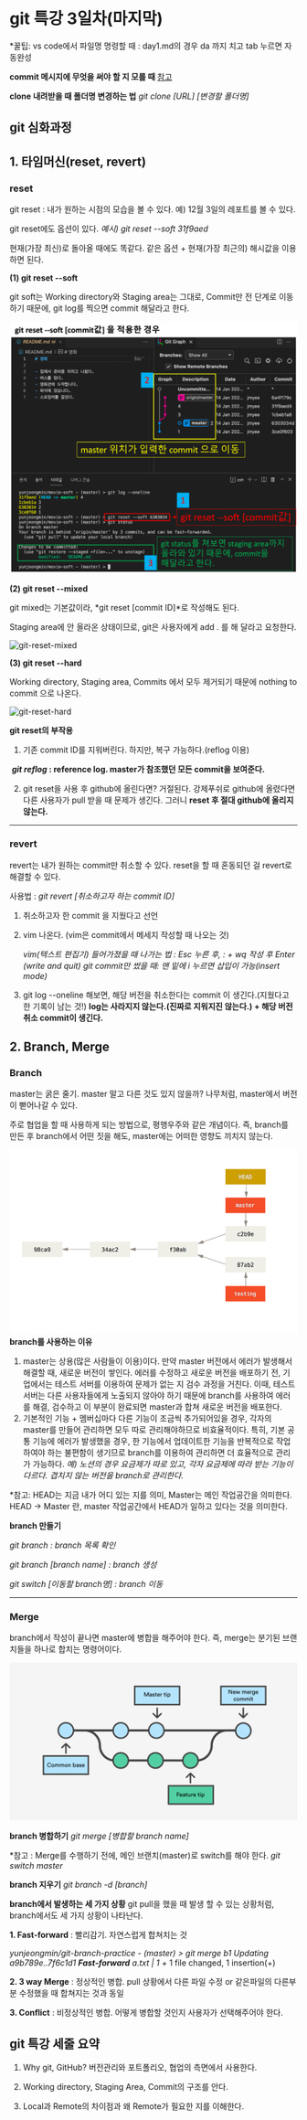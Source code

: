 # git 특강 3일차(마지막)
*꿀팁: vs code에서 파일명 명령할 때 : day1.md의 경우 da 까지 치고 tab 누르면 자동완성

**commit 메시지에 무엇을 써야 할 지 모를 때** [참고](https://meetup.toast.com/posts/106) 

**clone 내려받을 때 폴더명 변경하는 법**   *git clone [URL] [변경할 폴더명]*

## git 심화과정

## 1. 타임머신(reset, revert)

### reset

git reset : 내가 원하는 시점의 모습을 볼 수 있다. 예) 12월 3일의 레포트를 볼 수 있다.

git reset에도 옵션이 있다. *예시) git reset --soft 31f9aed*

현재(가장 최신)로 돌아올 때에도 똑같다. 같은 옵션 + 현재(가장 최근의) 해시값을 이용하면 된다.

**(1) git reset --soft**

git soft는 Working directory와 Staging area는 그대로, Commit만 전 단계로 이동하기 때문에, git log를 찍으면 commit 해달라고 한다.

![git-reset-soft](Day03.assets/git-reset-soft.png)

**(2) git reset --mixed**

git mixed는 기본값이라, *git reset [commit ID]*로 작성해도 된다.

Staging area에 안 올라온 상태이므로, git은 사용자에게 add . 를 해 달라고 요청한다.

![git-reset-mixed](Day03.assets/git-reset-mixed.png)

**(3) git reset --hard**

Working directory, Staging area, Commits 에서 모두 제거되기 때문에 nothing to commit 으로 나온다.

![git-reset-hard](Day03.assets/git-reset-hard.png)

**git reset의 부작용** 

1. 기존 commit ID를 지워버린다. 하지만, 복구 가능하다.(reflog 이용)

​	***git reflog* : reference log. master가 참조했던 모든 commit을 보여준다.**

2. git reset을 사용 후 github에 올린다면? 거절된다. 강제푸쉬로 github에 올렸다면 다른 사용자가 pull 받을 때 문제가 생긴다. 그러니 **reset 후 절대 github에 올리지 않는다.**

---

### revert

revert는 내가 원하는 commit만 취소할 수 있다. reset을 할 때 혼동되던 걸 revert로 해결할 수 있다.

사용법 : *git revert [취소하고자 하는 commit ID]*

1. 취소하고자 한 commit 을 지웠다고 선언

2. vim 나온다. (vim은 commit에서 메세지 작성할 때 나오는 것)

   *vim(텍스트 편집기) 들어가졌을 때 나가는 법 : Esc 누른 후,  : + wq 작성 후 Enter (write and quit)
   git commit만 썼을 때: 맨 밑에 i 누르면 삽입이 가능(insert mode)*

3. git log --oneline 해보면, 해당 버전을 취소한다는 commit 이 생긴다.(지웠다고 한 기록이 남는 것!) **log는 사라지지 않는다.(진짜로 지워지진 않는다.) + 해당 버전 취소 commit이 생긴다.**

## 2. Branch, Merge

### Branch

master는 굵은 줄기. master 말고 다른 것도 있지 않을까? 나무처럼, master에서 버전이 뻗어나갈 수 있다.

주로 협업을 할 때 사용하게 되는 방법으로, 평행우주와 같은 개념이다. 즉, branch를 만든 후 branch에서 어떤 짓을 해도, master에는 어떠한 영향도 끼치지 않는다.

**![branch](Day03.assets/branch.png)branch를 사용하는 이유**

1. master는 상용(많은 사람들이 이용)이다. 만약 master 버전에서 에러가 발생해서 해결할 때, 새로운 버전이 쌓인다. 에러를  수정하고 새로운 버전을 배포하기 전, 기업에서는 테스트 서버를 이용하여 문제가 없는 지 검수 과정을 거친다. 이때, 테스트 서버는 다른 사용자들에게 노출되지 않아야 하기 때문에 branch를 사용하여 에러를 해결, 검수하고 이 부분이 완료되면 master과 합쳐 새로운 버전을 배포한다.
2. 기본적인 기능 + 멤버십마다 다른 기능이 조금씩 추가되어있을 경우, 각자의 master를 만들어 관리하면 모두 따로 관리해야하므로 비효율적이다. 특히, 기본 공통 기능에 에러가 발생했을 경우, 한 기능에서 업데이트한 기능을 반복적으로 작업하여야 하는 불편함이 생기므로 branch를 이용하여 관리하면 더 효율적으로 관리가 가능하다. *예) 노션의 경우 요금제가 따로 있고, 각자 요금제에 따라 받는 기능이 다르다. 겹치지 않는 버전을 branch로 관리한다.*

*참고: HEAD는 지금 내가 어디 있는 지를 의미, Master는 메인 작업공간을 의미한다. HEAD -> Master 란, master 작업공간에서 HEAD가 일하고 있다는 것을 의미한다.

**branch 만들기**

*git branch : branch 목록 확인*

*git branch [branch name] : branch 생성*

*git switch [이동할 branch명]  : branch 이동*

---

### Merge

branch에서 작성이 끝나면 master에 병합을 해주어야 한다. 즉, merge는 분기된 브랜치들을 하나로 합치는 명령어이다.

![git-merge](Day03.assets/git-merge.png)

**branch 병합하기**   *git merge [병합할 branch name]*

*참고 : Merge를 수행하기 전에, 메인 브랜치(master)로 switch를 해야 한다. *git switch master* 

**branch 지우기**   *git branch -d [branch]*

**branch에서 발생하는 세 가지 상황**
git pull을 했을 때 발생 할 수 있는 상황처럼, branch에서도 세 가지 상황이 나타난다.

**1. Fast-forward** : 빨리감기. 자연스럽게 합쳐치는 것

   *yunjeongmin/git-branch-practice - (master) > git merge b1
   Updating a9b789e..7f6c1d1
   **Fast-forward**
    a.txt | 1 +*
    1 file changed, 1 insertion(+)

**2. 3 way Merge** : 정상적인 병합. pull 상황에서 다른 파일 수정 or 같은파일의 다른부분 수정했을 때 합쳐지는 것과 동일

**3. Conflict** : 비정상적인 병합. 어떻게 병합할 것인지 사용자가 선택해주어야 한다.

## git 특강 세줄 요약

1. Why git, GitHub? 버전관리와 포트폴리오, 협업의 측면에서 사용한다.

2. Working directory, Staging Area, Commit의 구조를 안다.
3. Local과 Remote의 차이점과 왜 Remote가 필요한 지를 이해한다.